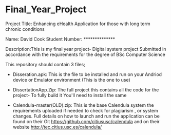 # Final_Year_Project

Project Title: Enhancing eHealth Application for those with long term chronic conditions 

Name: David Cook
Student Number: ************** 

Description:This is my final year project- Digital system project 
Submitted in accordance with the requirements for the degree of BSc Computer Science 

This repository should contain 3 files;

- Disseration.apk: This is the file to be installed and run on your Andriod device or Emulator environment (This is the one to use)

- DissertationApp.Zip: The full project this contains all the code for the project- To fully build it You'll need to install the     same 

- Calendula-master(OLD).zip: This is the base Calendula system the requirements uploaded if needed to check for plagiarism , or system changes. Full details on how to launch and run the application can be found on their Git https://github.com/citiususc/calendula and on their website http://tec.citius.usc.es/calendula/
